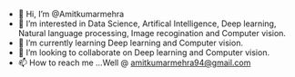 - 👋 Hi, I’m @Amitkumarmehra
- 👀 I’m interested in Data Science, Artifical Intelligence, Deep learning, Natural language processing, Image recogination and Computer vision.
- 🌱 I’m currently learning Deep learning and Computer vision.
- 💞️ I’m looking to collaborate on Deep learning and Computer vision.
- 📫 How to reach me ...Well  @ amitkumarmehra94@gmail.com

<!---
Amitkumarmehra/Amitkumarmehra is a ✨ special ✨ repository because its `README.md` (this file) appears on your GitHub profile.
You can click the Preview link to take a look at your changes.
--->
